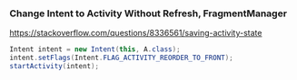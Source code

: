### Change Intent to Activity Without Refresh, FragmentManager

https://stackoverflow.com/questions/8336561/saving-activity-state

```Java
Intent intent = new Intent(this, A.class);
intent.setFlags(Intent.FLAG_ACTIVITY_REORDER_TO_FRONT);
startActivity(intent);
```
